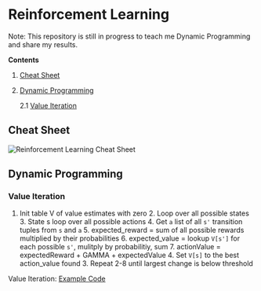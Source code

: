 # Reinforcement Learning

Note: This repository is still in progress to teach me Dynamic Programming and share my results.

**Contents**

1. [Cheat Sheet](#cheat_sheet)
2. [Dynamic Programming](#dynamic_programming)

   2.1 [Value Iteration](#value_iteration)

## <a name="cheat_sheet"></a>Cheat Sheet

![Reinforcement Learning Cheat Sheet](media/reinforcement_learning-overview.png "Reinforcement Learning Cheat Sheet")

## <a name="dynamic_programming"></a>Dynamic Programming

### <a name="value_iteration"></a>Value Iteration

1. Init table V of value estimates with zero
   2. Loop over all possible states
      3. State s loop over all possible actions
         4. Get `a` list of all `s'` transition tuples from `s` and `a`
         5. expected_reward = sum of all possible rewards multiplied by their probabilities
         6. expected_value = lookup `V[s']` for each possible `s'`, mulitply by probabilitiy, sum
         7. actionValue = expectedReward + GAMMA + expectedValue
      4. Set `V[s]` to the best action_value found
   3. Repeat 2-8 until largest change is below threshold

Value Iteration:
[Example Code](https://github.com/comnGuy/reinforcement-learning/tree/master/dynamic_programming/value_iteration)
